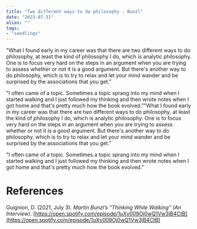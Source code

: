 ```yaml
---
title: "Two different ways to do philosophy - Bunzl"
date: "2023-07-31"
alias: ""
tags:
- "seedlings"
---
```


"What I found early in my career was that there are two different ways to do philosophy, at least the kind of philosophy I do, which is analytic philosophy. One is to focus very hard on the steps in an argument when you are trying to assess whether or not it is a good argument. But there's another way to do philosophy, which is to try to relax and let your mind wander and be surprised by the associations that you get."

"I often came of a topic. Sometimes a topic sprang into my mind when I started walking and I just followed my thinking and then wrote notes when I got home and that's pretty much how the book evolved.""What I found early in my career was that there are two different ways to do philosophy, at least the kind of philosophy I do, which is analytic philosophy. One is to focus very hard on the steps in an argument when you are trying to assess whether or not it is a good argument. But there's another way to do philosophy, which is to try to relax and let your mind wander and be surprised by the associations that you get."

"I often came of a topic. Sometimes a topic sprang into my mind when I started walking and I just followed my thinking and then wrote notes when I got home and that's pretty much how the book evolved."

# References

Guignion, D. (2021, July 3). _Martin Bunzl’s “Thinking While Walking” (An Interview)_. [https://open.spotify.com/episode/1uXv009Oj0wQ1Vw3jB4CtB](https://open.spotify.com/episode/1uXv009Oj0wQ1Vw3jB4CtB)